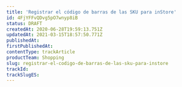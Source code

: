 ```yaml
---
title: 'Registrar el código de barras de las SKU para inStore'
id: 4FjYFFvQDvg5pO7wnyp8iB
status: DRAFT
createdAt: 2020-06-28T19:59:13.751Z
updatedAt: 2021-03-15T18:57:50.771Z
publishedAt: 
firstPublishedAt: 
contentType: trackArticle
productTeam: Shopping
slug: registrar-el-codigo-de-barras-de-las-sku-para-instore
trackId: 
trackSlugES: 
---
```



